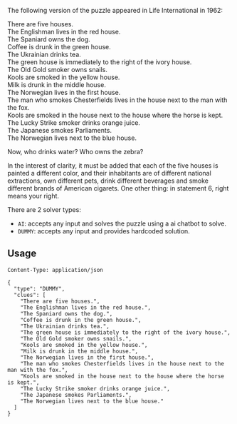The following version of the puzzle appeared in Life International in 1962:

There are five houses.  
The Englishman lives in the red house.  
The Spaniard owns the dog.  
Coffee is drunk in the green house.  
The Ukrainian drinks tea.  
The green house is immediately to the right of the ivory house.  
The Old Gold smoker owns snails.  
Kools are smoked in the yellow house.  
Milk is drunk in the middle house.  
The Norwegian lives in the first house.  
The man who smokes Chesterfields lives in the house next to the man with the fox.  
Kools are smoked in the house next to the house where the horse is kept.  
The Lucky Strike smoker drinks orange juice.  
The Japanese smokes Parliaments.  
The Norwegian lives next to the blue house.

Now, who drinks water? Who owns the zebra?

In the interest of clarity, it must be added that each of the five houses is painted a different color, and their
inhabitants are of different national extractions, own different pets, drink different beverages and smoke different
brands of American cigarets. One other thing: in statement 6, right means your right.

There are 2 solver types:

- `AI`: accepts any input and solves the puzzle using a ai chatbot to solve.
- `DUMMY`: accepts any input and provides hardcoded solution.

## Usage

```POST http://localhost:8080/zebra/solve
Content-Type: application/json

{
  "type": "DUMMY",
  "clues": [
    "There are five houses.",
    "The Englishman lives in the red house.",
    "The Spaniard owns the dog.",
    "Coffee is drunk in the green house.",
    "The Ukrainian drinks tea.",
    "The green house is immediately to the right of the ivory house.",
    "The Old Gold smoker owns snails.",
    "Kools are smoked in the yellow house.",
    "Milk is drunk in the middle house.",
    "The Norwegian lives in the first house.",
    "The man who smokes Chesterfields lives in the house next to the man with the fox.",
    "Kools are smoked in the house next to the house where the horse is kept.",
    "The Lucky Strike smoker drinks orange juice.",
    "The Japanese smokes Parliaments.",
    "The Norwegian lives next to the blue house."
  ]
}
```
